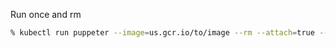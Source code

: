 Run once and rm

```sh
% kubectl run puppeter --image=us.gcr.io/to/image --rm --attach=true --command -- npm start
```